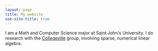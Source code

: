 ```yaml
---
layout: page
title: My website
use-site-title: true
---
```


I am a Math and Computer Science major at Saint John's University.
I do research with the [Collegeville](http://github.com/Collegeville) group, involving sparse, numerical linear algebra.